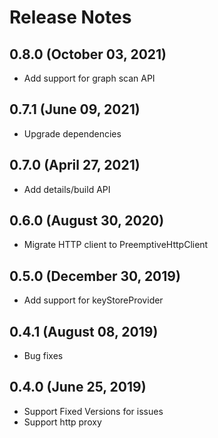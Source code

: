 # Release Notes

## 0.8.0 (October 03, 2021)
- Add support for graph scan API

## 0.7.1 (June 09, 2021)
- Upgrade dependencies

## 0.7.0 (April 27, 2021)

- Add details/build API

## 0.6.0 (August 30, 2020)

- Migrate HTTP client to PreemptiveHttpClient

## 0.5.0 (December 30, 2019)

- Add support for keyStoreProvider

## 0.4.1 (August 08, 2019)

- Bug fixes

## 0.4.0 (June 25, 2019)

- Support Fixed Versions for issues
- Support http proxy
